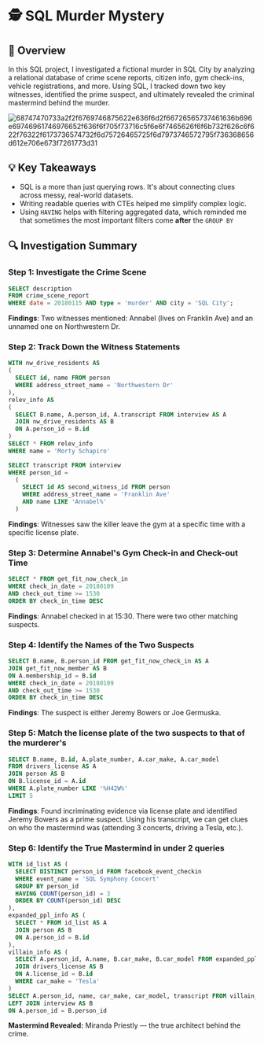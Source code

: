 # 🕵️ SQL Murder Mystery

## 🧩 Overview

In this SQL project, I investigated a fictional murder in SQL City by analyzing a relational database of crime scene reports, citizen info, gym check-ins, vehicle registrations, and more. Using SQL, I tracked down two key witnesses, identified the prime suspect, and ultimately revealed the criminal mastermind behind the murder.

![68747470733a2f2f6769746875622e636f6d2f66726565737461636b696e69746961746976652f636f6f705f73716c5f6e6f7465626f6f6b732f626c6f622f76322f6173736574732f6d75726465725f6d7973746572795f736368656d612e706e673f7261773d31](https://github.com/user-attachments/assets/7b983541-3944-461f-85db-98492424e3b0)


## 💡 Key Takeaways
- SQL is a more than just querying rows. It's about connecting clues across messy, real-world datasets.
- Writing readable queries with CTEs helped me simplify complex logic.
- Using `HAVING` helps with filtering aggregated data, which reminded me that sometimes the most important filters come **after** the `GROUP BY`

## 🔍 Investigation Summary

### Step 1: Investigate the Crime Scene

```SQL
SELECT description
FROM crime_scene_report
WHERE date = 20180115 AND type = 'murder' AND city = 'SQL City';
```
**Findings**: Two witnesses mentioned: Annabel (lives on Franklin Ave) and an unnamed one on Northwestern Dr.

### Step 2: Track Down the Witness Statements
```SQL
WITH nw_drive_residents AS
(
  SELECT id, name FROM person
  WHERE address_street_name = 'Northwestern Dr'
),
relev_info AS
(
  SELECT B.name, A.person_id, A.transcript FROM interview AS A
  JOIN nw_drive_residents AS B
  ON A.person_id = B.id
)
SELECT * FROM relev_info
WHERE name = 'Morty Schapiro'
```
```SQL
SELECT transcript FROM interview
WHERE person_id =
  (
    SELECT id AS second_witness_id FROM person
    WHERE address_street_name = 'Franklin Ave'
    AND name LIKE 'Annabel%'
  )
```
**Findings**: Witnesses saw the killer leave the gym at a specific time with a specific license plate.

### Step 3: Determine Annabel's Gym Check-in and Check-out Time
```SQL
SELECT * FROM get_fit_now_check_in
WHERE check_in_date = 20180109
AND check_out_time >= 1530
ORDER BY check_in_time DESC
```
**Findings**: Annabel checked in at 15:30. There were two other matching suspects.

### Step 4: Identify the Names of the Two Suspects
```SQL
SELECT B.name, B.person_id FROM get_fit_now_check_in AS A
JOIN get_fit_now_member AS B
ON A.membership_id = B.id
WHERE check_in_date = 20180109
AND check_out_time >= 1530
ORDER BY check_in_time DESC
```
**Findings**: The suspect is either Jeremy Bowers or Joe Germuska. 

### Step 5: Match the license plate of the two suspects to that of the murderer's
```SQL
SELECT B.name, B.id, A.plate_number, A.car_make, A.car_model
FROM drivers_license AS A
JOIN person AS B
ON B.license_id = A.id
WHERE A.plate_number LIKE '%H42W%'
LIMIT 5
```
**Findings**: Found incriminating evidence via license plate and identified Jeremy Bowers as a prime suspect. Using his transcript, we can get clues on who the mastermind was (attending 3 concerts, driving a Tesla, etc.).

### Step 6: Identify the True Mastermind in under 2 queries
```SQL
WITH id_list AS (
  SELECT DISTINCT person_id FROM facebook_event_checkin
  WHERE event_name = 'SQL Symphony Concert'
  GROUP BY person_id
  HAVING COUNT(person_id) = 3
  ORDER BY COUNT(person_id) DESC
),
expanded_ppl_info AS (
  SELECT * FROM id_list AS A
  JOIN person AS B
  ON A.person_id = B.id
),
villain_info AS (
  SELECT A.person_id, A.name, B.car_make, B.car_model FROM expanded_ppl_info AS A
  JOIN drivers_license AS B
  ON A.license_id = B.id
  WHERE car_make = 'Tesla'
)
SELECT A.person_id, name, car_make, car_model, transcript FROM villain_info AS A
LEFT JOIN interview AS B
ON A.person_id = B.person_id
```
**Mastermind Revealed:** Miranda Priestly — the true architect behind the crime.
